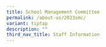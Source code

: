 ```yaml
---
title: School Management Committee
permalink: /about-us/2023smc/
variant: tiptap
description: ""
third_nav_title: Staff Information
---
```

